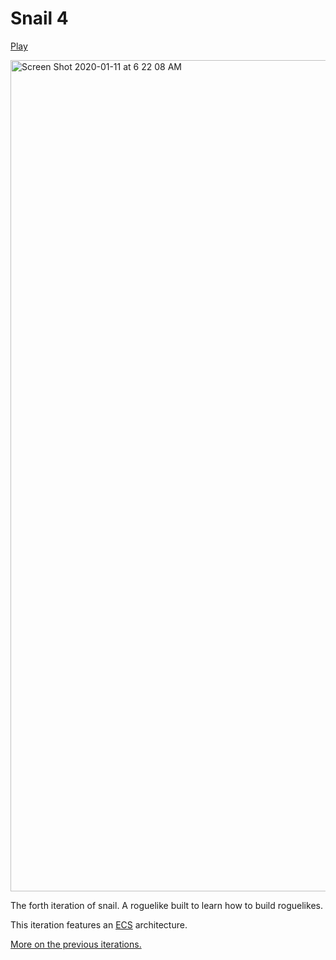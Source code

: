 # Snail 4

[Play](https://luetkemj.github.io/snail4/)

<img width="1330" alt="Screen Shot 2020-01-11 at 6 22 08 AM" src="https://user-images.githubusercontent.com/925980/72204189-d553ae00-343a-11ea-93ca-6118fcd07103.png">

The forth iteration of snail. A roguelike built to learn how to build roguelikes.

This iteration features an [ECS](http://vasir.net/blog/game-development/how-to-build-entity-component-system-in-javascript) architecture.

[More on the previous iterations.](https://luetkemj.github.io/191117/yala)
